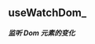<!--
 * @Author: 刘岩 15136056318@163.com
 * @Date: 2023-08-16 16:59:31
 * @LastEditors: 刘岩 15136056318@163.com
 * @LastEditTime: 2023-08-18 10:03:29
 * @FilePath: \yik-ui-word\docs\useWatchDom_.md
 * @Description:
-->

## useWatchDom\_

**_监听 Dom 元素的变化_**
